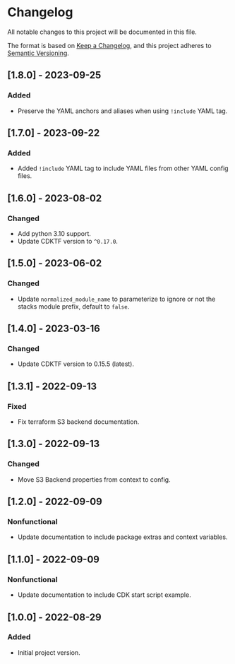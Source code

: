 # Changelog

All notable changes to this project will be documented in this file.

The format is based on [Keep a Changelog](https://keepachangelog.com/en/1.0.0/),
and this project adheres to [Semantic Versioning](https://semver.org/spec/v2.0.0.html).

## [1.8.0] - 2023-09-25

### Added

- Preserve the YAML anchors and aliases when using `!include` YAML tag.

## [1.7.0] - 2023-09-22

### Added

- Added `!include` YAML tag to include YAML files from other YAML config files.

## [1.6.0] - 2023-08-02

### Changed

- Add python 3.10 support.
- Update CDKTF version to `^0.17.0`.

## [1.5.0] - 2023-06-02

### Changed

- Update `normalized_module_name` to parameterize to ignore or not the stacks module prefix, default to `false`.

## [1.4.0] - 2023-03-16

### Changed

- Update CDKTF version to 0.15.5 (latest).

## [1.3.1] - 2022-09-13

### Fixed

- Fix terraform S3 backend documentation.

## [1.3.0] - 2022-09-13

### Changed

- Move S3 Backend properties from context to config.

## [1.2.0] - 2022-09-09

### Nonfunctional

- Update documentation to include package extras and context variables.

## [1.1.0] - 2022-09-09

### Nonfunctional

- Update documentation to include CDK start script example.

## [1.0.0] - 2022-08-29

### Added

- Initial project version.
